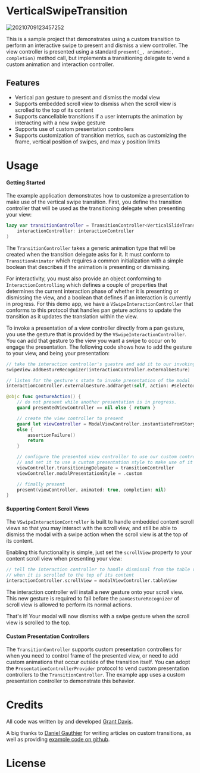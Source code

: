 # VerticalSwipeTransition

![20210709123457252](https://user-images.githubusercontent.com/110691/125122262-66e4c000-e0b2-11eb-897a-848dcec27738.gif)

This is a sample project that demonstrates using a custom transition to perform an interactive swipe to present and dismiss a view controller. The view controller is presented using a standard `present(_, animated:, completion)` method call, but implements a transitioning delegate to vend a custom animation and interaction controller.

## Features
- Vertical pan gesture to present and dismiss the modal view
- Supports embedded scroll view to dismiss when the scroll view is scrolled to the top of its content
- Supports cancellable transitions if a user interrupts the animation by interacting with a new swipe gesture
- Supports use of custom presentation controllers
- Supports customization of transition metrics, such as customizing the frame, vertical position of swipes, and max y position limits

# Usage
#### Getting Started
The example application demonstrates how to customize a presentation to make use of the vertical swipe transition. First, you define the transition controller that will be used as the transitioning delegate when presenting your view:

```swift
lazy var transitionController = TransitionController<VerticalSlideTransitionAnimator>(
    interactionController: interactionController
)
```
The `TransitionController` takes a generic animation type that will be created when the transition delegate asks for it. It must conform to `TransitionAnimator` which requires a common initialization with a simple boolean that describes if the animation is presenting or dismissing.

For interactivity, you must also provide an object conforming to `InteractionControlling` which defines a couple of properties that determines the current interaction phase of whether it is presenting or dismissing the view, and a boolean that defines if an interaction is currently in progress. For this demo app, we have a `VSwipeInteractionController` that conforms to this protocol that handles pan geture actions to update the transition as it updates the translation within the view. 

To invoke a presentation of a view controller directly from a pan gesture, you use the gesture that is provided by the `VSwipeInteractionController`. You can add that gesture to the view you want a swipe to occur on to engage the presentation. The following code shows how to add the gesture to your view, and being your presentation:

```swift
// take the interaction controller's guestre and add it to our invoking view
swipeView.addGestureRecognizer(interactionController.externalGesture)

// listen for the gesture's state to invoke presentation of the modal
interactionController.externalGesture.addTarget(self, action: #selector(gestureAction))
```
```swift
@objc func gestureAction() {
    // do not present while another presentation is in progress.
    guard presentedViewController == nil else { return }

    // create the view controller to present
    guard let viewController = ModalViewController.instantiateFromStoryboard() as? UINavigationController
    else {
        assertionFailure()
        return
    }

    // configure the presented view controller to use our custom controller,
    // and set it to use a custom presentation style to make use of it
    viewController.transitioningDelegate = transitionController
    viewController.modalPresentationStyle = .custom

    // finally present
    present(viewController, animated: true, completion: nil)
}
```

#### Supporting Content Scroll Views
The `VSwipeInteractionController` is built to handle embedded content scroll views so that you may interact with the scroll view, and still be able to dismiss the modal with a swipe action when the scroll view is at the top of its content.

Enabling this functionality is simple, just set the `scrollView` property to your content scroll view when presenting your view:
```swift
// tell the interaction controller to handle dismissal from the table view
// when it is scrolled to the top of its content
interactionController.scrollView = modalViewController.tableView
```

The interaction controller will install a new gesture onto your scroll view. This new gesture is required to fail before the `panGestureRecognizer` of scroll view is allowed to perform its normal actions. 

That's it! Your modal will now dismiss with a swipe gesture when the scroll view is scrolled to the top.

#### Custom Presentation Controllers
The `TransitionController` supports custom presentation controllers for when you need to control frame of the presented view, or need to add custom animations that occur outside of the transition itself. You can adopt the `PresentationControllerProvider` protocol to vend custom presentation controllers to the `TransitionController`. The example app uses a custom presentation controller to demonstrate this behavior.

# Credits
All code was written by and developed [Grant Davis](https://grantdavisinteractive.com).

A big thanks to [Daniel Gauthier](https://danielgauthier.me/) for writing articles on custom transitions, as well as providing [example code on github](https://github.com/danielmgauthier/ViewControllerTransitionExample).


# License

